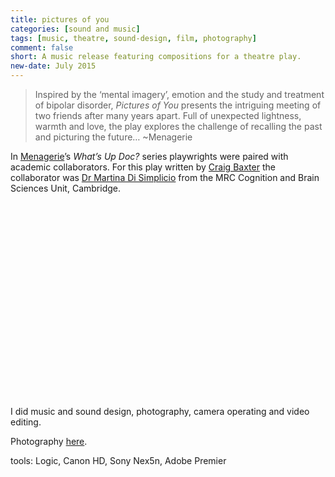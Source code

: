 ```yaml
---
title: pictures of you
categories: [sound and music]
tags: [music, theatre, sound-design, film, photography]
comment: false
short: A music release featuring compositions for a theatre play. 
new-date: July 2015
---
```

> Inspired by the ‘mental imagery’, emotion and the study and treatment of bipolar disorder, _Pictures of You_ presents the intriguing meeting of two friends after many years apart. Full of unexpected lightness, warmth and love, the play explores the challenge of recalling the past and picturing the future… ~Menagerie

In [Menagerie](http://www.menagerie.uk.com/)’s _What’s Up Doc?_ series playwrights were paired with academic collaborators. For this play written by [Craig Baxter](https://www.ice.cam.ac.uk/about-us/staff-profiles/tutor/craig-baxter) the collaborator was [Dr Martina Di Simplicio](http://www.neuroscience.cam.ac.uk/directory/profile.php?martidisi) from the MRC Cognition and Brain Sciences Unit, Cambridge.

<script src="https://fast.wistia.com/embed/medias/eu2lvrk8ll.jsonp" async></script><script src="https://fast.wistia.com/assets/external/E-v1.js" async></script><div class="wistia_responsive_padding" style="padding:56.25% 0 28px 0;position:relative;"><div class="wistia_responsive_wrapper" style="height:100%;left:0;position:absolute;top:0;width:100%;"><div class="wistia_embed wistia_async_eu2lvrk8ll videoFoam=true" style="height:100%;position:relative;width:100%">&nbsp;</div></div></div>

I did music and sound design, photography, camera operating and video editing.

Photography [here](https://www.flickr.com/photos/tedor/sets/72157656450130622).

tools: Logic, Canon HD, Sony Nex5n, Adobe Premier
